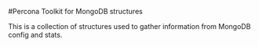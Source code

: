 #Percona Toolkit for MongoDB structures

This is a collection of structures used to gather information from MongoDB config and stats.

